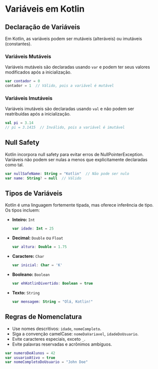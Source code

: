 # Variáveis em Kotlin

## **Declaração de Variáveis**
Em Kotlin, as variáveis podem ser mutáveis (alteráveis) ou imutáveis (constantes).

### Variáveis Mutáveis
Variáveis mutáveis são declaradas usando `var` e podem ter seus valores modificados após a inicialização.

```kotlin
var contador = 0
contador = 1  // Válido, pois a variável é mutável
```

### Variáveis Imutáveis
Variáveis imutáveis são declaradas usando `val` e não podem ser reatribuídas após a inicialização.

```kotlin
val pi = 3.14
// pi = 3.1415  // Inválido, pois a variável é imutável
```

## **Null Safety**
Kotlin incorpora null safety para evitar erros de NullPointerException. Variáveis não podem ser nulas a menos que explicitamente declaradas como tal.

```kotlin
var nullSafeName: String = "Kotlin"  // Não pode ser nulo
var name: String? = null  // Válido
```

## **Tipos de Variáveis**
Kotlin é uma linguagem fortemente tipada, mas oferece inferência de tipo. Os tipos incluem:

- **Inteiro:** `Int`
  
  ```kotlin
  var idade: Int = 25
  ```

- **Decimal:** `Double` ou `Float`
  
  ```kotlin
  var altura: Double = 1.75
  ```

- **Caractere:** `Char`
  
  ```kotlin
  var inicial: Char = 'K'
  ```

- **Booleano:** `Boolean`
  
  ```kotlin
  var ehKotlinDivertido: Boolean = true
  ```

- **Texto:** `String`
  
  ```kotlin
  var mensagem: String = "Olá, Kotlin!"
  ```

## **Regras de Nomenclatura**
- Use nomes descritivos: `idade`, `nomeCompleto`.
- Siga a convenção camelCase: `nomeDaVariavel`, `idadeDoUsuario`.
- Evite caracteres especiais, exceto `_`.
- Evite palavras reservadas e acrônimos ambíguos.

```kotlin
var numeroDeAlunos = 42
var usuarioAtivo = true
var nomeCompletoDoUsuario = "John Doe"
```